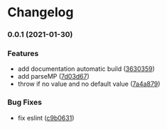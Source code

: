 # Changelog

### 0.0.1 (2021-01-30)

### Features

- add documentation automatic build ([3630359](https://www.github.com/cheminfo/properties-parser/commit/363035978c40fbb7bdb62e786c0076ad2fbd304e))
- add parseMP ([7d03d67](https://www.github.com/cheminfo/properties-parser/commit/7d03d67363a82edfed73fdfce29f68da97d33a1b))
- throw if no value and no default value ([7a4a879](https://www.github.com/cheminfo/properties-parser/commit/7a4a87948b0affd3ea382f43b2c180aeeec847cb))

### Bug Fixes

- fix eslint ([c9b0631](https://www.github.com/cheminfo/properties-parser/commit/c9b0631a6276b6b9e953f62b2b79d481664c3867))
